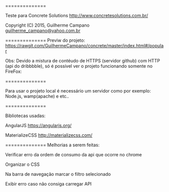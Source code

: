 
==============

Teste para Concrete Solutions http://www.concretesolutions.com.br/

Copyright (C) 2015, Guilherme Campano <guilherme_campano@yahoo.com.br>

==============
Previw do projeto:
https://rawgit.com/GuilhermeCampano/concrete/master/index.html#/popular

Obs: Devido a mistura de contéudo de HTTPS (servidor github) com HTTP (api do dribbbble),
 só é possível ver o projeto funcionando somente no FireFox:



==============

Para usar o projeto local é necessário um servidor como por exemplo:
Node.js, wamp(apache) e etc..

==============

Bibliotecas usadas:

AngularJS https://angularjs.org/

MaterializeCSS http://materializecss.com/

==============
Melhorias a serem feitas:

Verificar erro da ordem de consumo da api que ocorre no chrome

Organizar o CSS

Na barra de navegação marcar o filtro selecionado

Exibir erro caso não consiga carregar API
